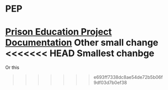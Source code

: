 # PEP
[Prison Education Project Documentation](https://ithaka.github.io/PEP/site/)
Other small change
<<<<<<< HEAD
Smallest chanbge
=======
Or this
>>>>>>> e693ff7338dc8ae54de72b5b06f9df03d7b0ef38
